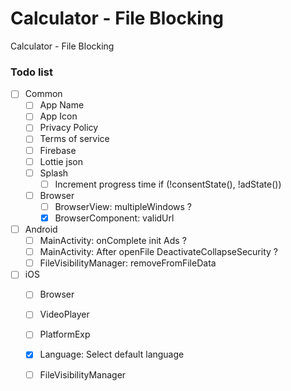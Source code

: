 # Calculator - File Blocking
Calculator - File Blocking

### Todo list

- [ ] Common
  - [ ] App Name 
  - [ ] App Icon 
  - [ ] Privacy Policy
  - [ ] Terms of service
  - [ ] Firebase 
  - [ ] Lottie json 
  - [ ] Splash
    - [ ] Increment progress time if (!consentState(), !adState())
  - [ ] Browser
    - [ ] BrowserView: multipleWindows ?
    - [x] BrowserComponent: validUrl
- [ ] Android
  - [ ] MainActivity: onComplete init Ads ?
  - [ ] MainActivity: After openFile DeactivateCollapseSecurity ?
  - [ ] FileVisibilityManager: removeFromFileData
- [ ] iOS
  - [ ] Browser
  - [ ] VideoPlayer
  - [ ] PlatformExp
  - [x] Language: Select default language
  - [ ] FileVisibilityManager

